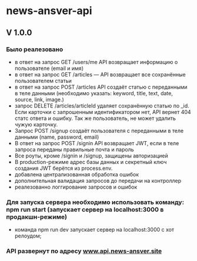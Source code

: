 # news-ansver-api
## V 1.0.0
### Было реалезовано


- в ответ на запрос GET /users/me API возвращает информацию о пользователе (email и имя)
- в ответ на запрос GET /articles — API возвращает все сохранённые пользователем статьи
- в ответ на запрос POST /articles API создаёт статью с переданными в теле данными (необходимо указать: keyword, title, text, date, source, link, image.)
- запрос DELETE /articles/articleId удаляет сохранённую статью по _id. Если карточки с запрошенным идентификатором нет, API вернет 404 статс ответа и ошибку.
Так же пользователь, не может удалить чужую карточку.
- Запрос POST /signup создаёт пользователя с переданными в теле данными (name, password, email)
- В ответ на запрос POST /signin API возвращает JWT, если в теле запроса переданы правильные почта и пароль
- Все роуты, кроме /signin и /signup, защищены авторизацией
- В production-режиме адрес базы данных и секретный ключ создания JWT  берётся из process.env.
- добавлена централизованная обработка ошибок
- дополнительная валидация запросов до передачи на контроллер 
- реалезованно логгирование запросов и ошибок



### Для запуска сервера необходимо использовать команду: npm run start (запускает сервер на localhost:3000 в продакшн-режиме)
  - команда npm run dev запускает сервер на localhost:3000 с хот релоудом;

### API развернут по адресу www.api.news-ansver.site

